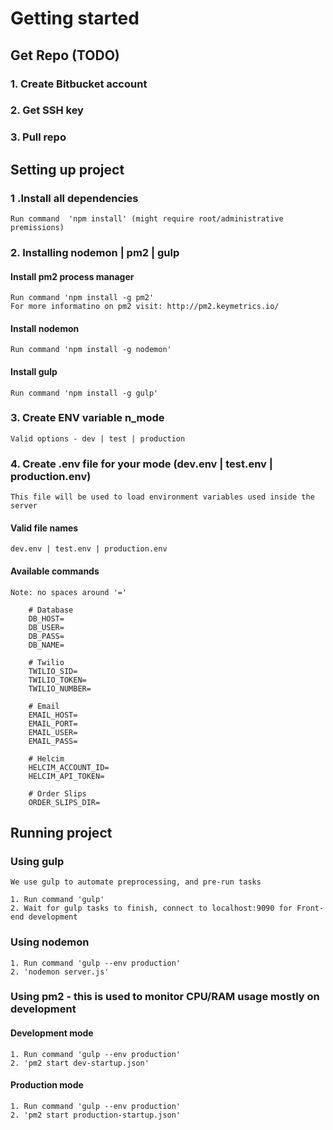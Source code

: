 # Getting started
## Get Repo (TODO)
### 1. Create Bitbucket account
### 2. Get SSH key
### 3. Pull repo

## Setting up project
### 1 .Install all dependencies
	Run command  'npm install' (might require root/administrative premissions)

### 2. Installing nodemon | pm2 | gulp
#### Install pm2 process manager
	Run command 'npm install -g pm2'
	For more informatino on pm2 visit: http://pm2.keymetrics.io/

#### Install nodemon
	Run command 'npm install -g nodemon'

#### Install gulp
	Run command 'npm install -g gulp'

### 3. Create ENV variable **n_mode** 
	Valid options - dev | test | production

### 4. Create .env file for your mode (dev.env | test.env | production.env)
	This file will be used to load environment variables used inside the server
#### Valid file names
	dev.env | test.env | production.env

#### Available commands
	Note: no spaces around '='

		# Database
		DB_HOST=
		DB_USER=
		DB_PASS=
		DB_NAME=

		# Twilio
		TWILIO_SID=
		TWILIO_TOKEN=
		TWILIO_NUMBER=

		# Email
		EMAIL_HOST=
		EMAIL_PORT=
		EMAIL_USER=
		EMAIL_PASS=

		# Helcim
		HELCIM_ACCOUNT_ID=
		HELCIM_API_TOKEN=
		
		# Order Slips
		ORDER_SLIPS_DIR=

## Running project
### Using gulp
	We use gulp to automate preprocessing, and pre-run tasks

	1. Run command 'gulp'
	2. Wait for gulp tasks to finish, connect to localhost:9090 for Front-end development

### Using nodemon
	1. Run command 'gulp --env production'
	2. 'nodemon server.js'

### Using pm2 - this is used to monitor CPU/RAM usage mostly on development
#### Development mode
	1. Run command 'gulp --env production'
	2. 'pm2 start dev-startup.json'
#### Production mode
	1. Run command 'gulp --env production'
	2. 'pm2 start production-startup.json'